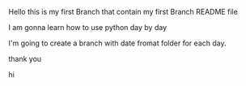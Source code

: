 Hello this is my first Branch that contain my first Branch README file

I am gonna learn how to use python day by day

I'm going to create a branch with date fromat folder for each day.

thank you

hi
